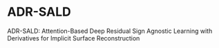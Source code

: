 # ADR-SALD
ADR-SALD: Attention-Based Deep Residual Sign Agnostic Learning with Derivatives for Implicit Surface Reconstruction 
